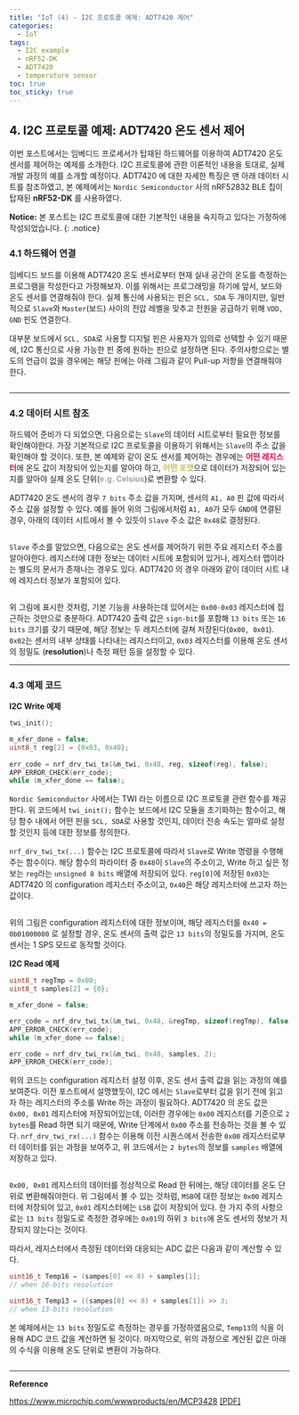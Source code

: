 ```yaml
---
title: "IoT (4) - I2C 프로토콜 예제: ADT7420 제어"
categories:
  - IoT
tags:
  - I2C example
  - nRF52-DK
  - ADT7420
  - temperature sensor
toc: true
toc_sticky: true
---
```


## 4. I2C 프로토콜 예제: ADT7420 온도 센서 제어

이번 포스트에서는 임베디드 프로세서가 탑재된 하드웨어를 이용하여 ADT7420 온도 센서를 제어하는 예제를 소개한다. I2C 프로토콜에 관한 이론적인 내용을 토대로, 실제 개발 과정의 예를 소개할 예정이다. ADT7420 에 대한 자세한 특징은 맨 아래 데이터 시트를 참조하였고, 본 예제에서는 `Nordic Semiconductor` 사의 nRF52832 BLE 칩이 탑재된 **nRF52-DK** 를 사용하였다.

**Notice:** 본 포스트는 I2C 프로토콜에 대한 기본적인 내용을 숙지하고 있다는 가정하에 작성되었습니다.
{: .notice}

### 4.1 하드웨어 연결

임베디드 보드를 이용해 ADT7420 온도 센서로부터 현재 실내 공간의 온도를 측정하는 프로그램을 작성한다고 가정해보자. 이를 위해서는 프로그래밍을 하기에 앞서, 보드와 온도 센서를 연결해줘야 한다. 실제 통신에 사용되는 핀은 `SCL, SDA` 두 개이지만, 일반적으로 `Slave`와 `Master`(보드) 사이의 전압 레벨을 맞추고 전원을 공급하기 위해 `VDD, GND` 핀도 연결한다.

대부분 보드에서 `SCL, SDA`로 사용할 디지털 핀은 사용자가 임의로 선택할 수 있기 때문에, I2C 통신으로 사용 가능한 핀 중에 원하는 핀으로 설정하면 된다. 주의사항으로는 별도의 언급이 없을 경우에는 해당 핀에는 아래 그림과 같이 Pull-up 저항을 연결해줘야 한다.

<figure style="width: 100%">
  <img src="{{ site.url }}{{ site.baseurl }}/assets/images/i2c-ex-fig-1.png" alt="">
</figure>

---

### 4.2 데이터 시트 참조

하드웨어 준비가 다 되었으면, 다음으로는 `Slave`의 데이터 시트로부터 필요한 정보를 확인해야한다. 가장 기본적으로 I2C 프로토콜을 이용하기 위해서는 `Slave`의 주소 값을 확인해야 할 것이다. 또한, 본 예제와 같이 온도 센서를 제어하는 경우에는 <span style="color:#D50555"><b>어떤 레지스터</b></span>에 온도 값이 저장되어 있는지를 알아야 하고, <span style="color:#C5C055"><b>어떤 포맷</b></span>으로 데이터가 저장되어 있는지를 알아야 실제 온도 단위(<span style="color:#A5A5A5"><b>e.g. Celsius</b></span>)로 변환할 수 있다.

ADT7420 온도 센서의 경우 `7 bits` 주소 값을 가지며, 센서의 `A1, A0` 핀 값에 따라서 주소 값을 설정할 수 있다. 예를 들어 위의 그림에서처럼 `A1, A0`가 모두 `GND`에 연결된 경우, 아래의 데이터 시트에서 볼 수 있듯이 `Slave` 주소 값은 `0x48`로 결정된다.

<figure style="width: 100%">
  <img src="{{ site.url }}{{ site.baseurl }}/assets/images/i2c-ex-fig-2.png" alt="">
</figure>

`Slave` 주소를 알았으면, 다음으로는 온도 센서를 제어하기 위한 주요 레지스터 주소를 알아야한다. 레지스터에 대한 정보는 데이터 시트에 포함되어 있거나, 레지스터 맵이라는 별도의 문서가 존재나는 경우도 있다. ADT7420 의 경우 아래와 같이 데이터 시트 내에 레지스터 정보가 포함되어 있다.

<figure style="width: 100%">
  <img src="{{ site.url }}{{ site.baseurl }}/assets/images/i2c-ex-fig-3.png" alt="">
</figure>

위 그림에 표시한 것처럼, 기본 기능을 사용하는데 있어서는 `0x00-0x03` 레지스터에 접근하는 것만으로 충분하다. ADT7420 출력 값은 `sign-bit`를 포함해 `13 bits` 또는 `16 bits` 크기를 갖기 때문에, 해당 정보는 두 레지스터에 걸쳐 저장된다(`0x00, 0x01`). `0x02`는 센서의 내부 상태를 나타내는 레지스터이고, `0x03` 레지스터를 이용해 온도 센서의 정밀도 (**resolution**)나 측정 패턴 등을 설정할 수 있다.

---

### 4.3 예제 코드

**I2C Write 예제**

``` c
twi_init();

m_xfer_done = false;
uint8_t reg[2] = {0x03, 0x40};
    
err_code = nrf_drv_twi_tx(&m_twi, 0x48, reg, sizeof(reg), false);
APP_ERROR_CHECK(err_code);
while (m_xfer_done == false);
```

`Nordic Semiconductor` 사에서는 TWI 라는 이름으로 I2C 프로토콜 관련 함수를 제공한다. 위 코드에서 `twi_init();` 함수는 보드에서 I2C 모듈을 초기화하는 함수이고, 해당 함수 내에서 어떤 핀을 `SCL, SDA`로 사용할 것인지, 데이터 전송 속도는 얼마로 설정할 것인지 등에 대한 정보를 정의한다.

`nrf_drv_twi_tx(...)` 함수는 I2C 프로토콜에 따라서 `Slave`로 Write 명령을 수행해주는 함수이다. 해당 함수의 파라미터 중 `0x48`이 `Slave`의 주소이고, Write 하고 싶은 정보는 `reg`라는 `unsigned 8 bits` 배열에 저장되어 있다. `reg[0]`에 저장된 `0x03`는 ADT7420 의 configuration 레지스터 주소이고, `0x40`은 해당 레지스터에 쓰고자 하는 값이다.

<figure style="width: 100%">
  <img src="{{ site.url }}{{ site.baseurl }}/assets/images/i2c-ex-fig-4.png" alt="">
</figure>

위의 그림은 configuration 레지스터에 대한 정보이며, 해당 레지스터를 `0x40 = 0b01000000` 로 설정할 경우, 온도 센서의 출력 값은 `13 bits`의 정밀도를 가지며, 온도 센서는 1 SPS 모드로 동작할 것이다.

**I2C Read 예제**

``` c
uint8_t regTmp = 0x00;
uint8_t samples[2] = {0};

m_xfer_done = false;

err_code = nrf_drv_twi_tx(&m_twi, 0x48, &regTmp, sizeof(regTmp), false);
APP_ERROR_CHECK(err_code);
while (m_xfer_done == false);

err_code = nrf_drv_twi_rx(&m_twi, 0x48, samples, 2);
APP_ERROR_CHECK(err_code);
```

위의 코드는 configuration 레지스터 설정 이후, 온도 센서 출력 값을 읽는 과정의 예를 보여준다. 이전 포스트에서 설명했듯이, I2C 에서는 `Slave`로부터 값을 읽기 전에 읽고자 하는 레지스터의 주소를 Write 하는 과정이 필요하다. ADT7420 의 온도 값은 `0x00, 0x01` 레지스터에 저장되어있는데, 이러한 경우에는 `0x00` 레지스터를 기준으로 `2 bytes`를 Read 하면 되기 때문에, Write 단계에서 `0x00` 주소를 전송하는 것을 볼 수 있다. `nrf_drv_twi_rx(...)` 함수는 이용해 이전 시퀀스에서 전송한 `0x00` 레지스터로부터 데이터를 읽는 과정을 보여주고, 위 코드에서는 `2 bytes`의 정보를 `samples` 배열에 저장하고 있다.

<figure style="width: 100%">
  <img src="{{ site.url }}{{ site.baseurl }}/assets/images/i2c-ex-fig-5.png" alt="">
</figure>

`0x00, 0x01` 레지스터의 데이터를 정상적으로 Read 한 뒤에는, 해당 데이터를 온도 단위로 변환해줘야한다. 위 그림에서 볼 수 있는 것처럼, `MSB`에 대한 정보는 `0x00` 레지스터에 저장되어 있고, `0x01` 레지스터에는 `LSB` 값이 저장되어 있다. 한 가지 주의 사항으로는 `13 bits` 정밀도로 측정한 경우에는 `0x01`의 하위 `3 bits`에 온도 센서의 정보가 저장되지 않는다는 것이다.

따라서, 레지스터에서 측정된 데이터와 대응되는 ADC 값은 다음과 같이 계산할 수 있다.

``` c
uint16_t Temp16 = (sampes[0] << 8) + samples[1];
// when 16-bits resolution

uint16_t Temp13 = ((sampes[0] << 8) + samples[1]) >> 3;
// when 13-bits resolution
```

본 예제에서는 `13 bits` 정밀도로 측정하는 경우를 가정하였음으로, `Temp13`의 식을 이용해 ADC 코드 값을 계산하면 될 것이다. 마지막으로, 위의 과정으로 계산된 값은 아래의 수식을 이용해 온도 단위로 변환이 가능하다.

<figure style="width: 100%">
  <img src="{{ site.url }}{{ site.baseurl }}/assets/images/i2c-ex-fig-6.png" alt="">
</figure>

---

**Reference**

https://www.microchip.com/wwwproducts/en/MCP3428 [[PDF]](/assets/papers/adt7420.pdf)